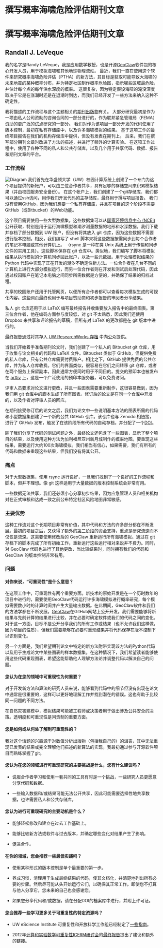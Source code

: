 # 撰写概率海啸危险评估期刊文章

# 撰写概率海啸危险评估期刊文章

## Randall J. LeVeque

我的名字是Randy LeVeque，我是应用数学教授，也是开源[GeoClaw](http://www.geoclaw.org)软件包的核心开发人员，用于模拟海啸和其他地球物理流动。 最近，我们一直在使用这个软件来研究概率海啸危险评估（PTHA）的新方法，其目标是获取可能导致大海啸的未来地震的某种概率分布，并为特定社区制作概率危险图，指示哪些区域最危险，并估计每个点的每年洪水深度的概率。 这很复杂，因为特定假设海啸的淹没深度取决于它是在涨潮时还是在退潮时到达，而我们已经开发了一些方法来纳入这种不确定性。

我将描述的工作流程与这个主题相关的[期刊出版物](http://link.springer.com/article/10.1007%2Fs11069-014-1482-z)有关。 大部分研究最初是作为一项由私人公司资助的咨询合同的一部分进行的，作为联邦紧急管理局（FEMA）资助的更广泛的试点研究的一部分。 我们对作为该项目一部分开发的代码使用了版本控制，最初在私有存储库中，以及许多海啸模拟的结果。 基于这项工作的最终项目报告在我们的机构存储库中提供，但没有发表在期刊上。 后来，我们在撰写部分期刊文章时改进了方法的描述，并进行了额外的计算实验。 在这项工作过程中，使用了各种不同的私人和公共存储库，以及几个用于共享代码、数据、报告和期刊文章的平台。

### 工作流程

![Diagram](rjleveque.png) 我们首先在华盛顿大学（UW）校园计算系统上创建了一个专门为这个项目提供的新帐户，可以由三位合作者共享，具有足够的存储空间来积累模拟结果（并由校园服务安全备份）。 在这个帐户上，我们创建了一个git存储库，我们都可以通过ssh访问，用作我们开发代码的主存储库，最终用于撰写项目报告。 我们没有使用GitHub，因为我们想要一个私有存储库，并且在项目的这个阶段不需要GitHub（或Bitbucket）的Web功能。

这个项目需要使用一些大型数据集，这些数据集可以从[国家环境信息中心 (NCEI)](https://www.ncei.noaa.gov/) 公开获取，特别是用于运行海啸模型和潮汐测量数据的地形和水深数据。我们下载并存档了部分数据到 UW 账户，但没有将其放入 git 仓库，因为这些数据不需要进行版本控制。相反，我们编写了 shell 脚本来将这些数据按需同步到每个合作者的笔记本电脑或其他计算机上。 （rsync 是一种在类 Unix 系统上用于传输和同步文件的实用工具）。这些脚本保存在 git 仓库中。类似地，我们编写了脚本将模拟结果从执行模拟的计算机同步回此账户，以及一些元数据。用于处理模拟结果的 Python 代码中实现了正在开发的潮汐不确定性新方法。一位合作者在几台不同的计算机上进行大部分模拟运行，而另一位合作者则在开发和测试后处理代码，因此通过校园账户在笔记本电脑之间同步所需数据是方便的，并确保了结果的归档过程。

共享的校园账户还用于托管网页，以便所有合作者都可以查看每次模拟生成的可视化内容。这些网页最终也用于与项目赞助商和初步报告的审阅者分享结果。

私人 git 仓库还用于以 LaTeX 编写最终报告并收集要放入报告中的最终图表。第三位合作者，他在编码方面参与度较低，对 git 不太熟悉，因此我们还使用 Dropbox 来共享和评论报告的草稿，但所有对 LaTeX 的更改都是在 git 版本中进行的。

最终报告通过将其存入 [UW ResearchWorks 存档](http://hdl.handle.net/1773/22366) 中向公众提供。

当我们开始着手准备期刊论文时，我们创建了一个私人的 Bitbucket git 仓库，用于收集与论文相关的代码和 LaTeX 文件。Bitbucket 类似于 GitHub，但提供免费的私人仓库，只有公共仓库需要付费账户。相比之下，GitHub 提供免费的公共仓库，并为私人仓库收费。它们的界面类似，很容易在它们之间转移 git 仓库，或者在两个服务上保留副本，因此通常方便同时用于不同目的。提交的预印本也被发布在 [arXiv](http://arxiv.org/abs/1404.7216) 上，这是一个广泛使用的预印本服务器，可以免费访问。

评审人员要求对论文进行更改，并且一些图表需要重新制作，这很容易做到，因为我们用 git 仓库中的脚本生成了所有图表。修订后的论文是在同一个仓库中开发的，以及作者对评审人员的回应。

在期刊接受修订后的论文之后，我们为论文中一些说明基本方法的图表所需的代码和小型数据集创建了一个新的公共 GitHub 仓库。该仓库也与 Zenodo 相链接，进行了 GitHub 发布，触发了在该阶段所有代码的自动存档，并分配了一个[DOI](http://dx.doi.org/10.5281/zenodo.12406)。

除了我们分享了代码的测试问题之外，最终论文还包含了一些图表，显示了整个项目的结果，以及使用这种方法为加利福尼亚州新月城制作的概率地图。要重现这些结果，需要运行大约100次海啸模拟。我们相当有信心，如果需要，我们有所有的代码和数据来重现这些结果，但我们没有将其公开。

### 痛点

对于大型数据集，使用 rsync 运行良好，一旦我们找到了一个良好的工作流程和脚本，但并不理想。像 git 这样适用于大量数据的版本控制系统会非常有用。

一些数据无法共享，我们还必须小心分享初步结果，因为应急管理人员和相关机构对在正式审核和达成一致之前公布特定社区风险地图非常敏感。

### 主要优势

这种工作流对这个长期项目非常有价值，其中代码和方法的许多部分都在不断发展。最初的项目之后，又获得了额外的[第二阶段](http://hdl.handle.net/1773/25916)的资金支持，重点是研究流速而不仅仅是流深。这需要使用修改后的 GeoClaw 重新运行所有海啸模拟。通过在 git 存档下的脚本完成了所有初始工作，重新运行这些运行相对来说并不费力。同时，对 GeoClaw 代码也进行了其他更改，当比较结果时，同时拥有我们的代码和 GeoClaw 的版本控制非常有用。

### 问题

#### 对你来说，“可重现性”是什么意思？

在这项工作中，可重现性有两个重要方面。新技术的原始开发是在一个历时数年的项目中进行的，需要使用GeoClaw代码运行许多海啸模拟进行概率研究，每个模拟需要数小时的计算时间并产生大量输出数据。在此期间，GeoClaw软件和我们的方法学都在不断发展。[GeoClaw](https://github.com/clawpack/geoclaw)在GitHub网站上公开开发。我们需要能够将新结果与先前计算的结果进行比较，并在必要时确定软件或我们的代码之间的变化。对于这一方面，目标不是公开分享我们的所有工作或结果（也不允许我们这样做，因为项目的性质），但我们需要能够在必要时重现结果并将代码保存在版本控制下以识别变化。

另一个方面是，我们希望期刊论文中特定的新方法附带实现该方法的Python代码以及用于生成论文中某些图表的样本数据集。在这种情况下，我们希望读者能够使用这些代码重现图表，希望这能帮助他人理解方法论并调整代码以解决自己的问题。

#### 您认为在您的领域中可重现性为何重要？

对于开发新方法和算法的研究人员来说，能够看到代码中的细节但没有出现在论文中通常是很重要的，这样可以更好地理解工作并找到潜在的错误。这也有助于比较同一问题的不同方法。

在自然灾害建模中，模拟结果可能被工程师或决策者用于做出涉及公共安全的决策。透明度和可重现性是问责制的重要方面。

#### 您是如何或从何处了解到可重现性的？

我对这个话题的兴趣源于对数值分析出版物（包括我自己的）的沮丧，其中无法重现已发表的结果或完全理解他们描述的新算法的实现。我最初通过参与开源软件项目而熟练掌握了git。

#### 您认为在您的领域进行可重现研究的主要挑战是什么，您有什么建议吗？

+   说服合作者学习和使用一套共同的工具有时是一个挑战，一些研究人员更愿意分享代码和数据。

+   一些输入数据和/或结果可能无法公开共享，因此可能需要选择性地共享数据，也许需要私人和公共存储库。

#### 您认为进行可重现研究的主要动机是什么？

+   能够轻松修改和建立在过去工作基础上。

+   能够比较新方法或软件与过去版本，并确定哪些变化对结果产生了影响。

+   促进合作。

#### 在你的领域，您会推荐一些最佳实践吗？

+   使用某种形式的版本控制是单个最重要的第一步。

+   养成习惯，清理用于生成最终结果的代码，使其文档化，并清楚地列出所有必要的步骤。然后尽可能从头开始运行它们，以确保其正常工作。即使您不打算与他人分享它，您未来的自己也会感谢您。

+   如果您分享代码和/或数据，请在分配DOI的档案库中进行，并附上许可证。

#### 您会推荐一些学习更多关于可重复性的特定资源吗？

+   UW eScience Institute 可重复性和开放科学工作组已经制定了[一些指南](http://uwescience.github.io/reproducible/guidelines.html)。

+   2012年[计算和实验数学可重复性ICERM研讨会](https://icerm.brown.edu/tw12-5-rcem/)的[最终报告](https://icerm.brown.edu/tw12-5-rcem/icerm_report.pdf)提出了建议和额外的链接。
